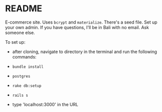# README

E-commerce site. Uses `bcrypt` and `materialize`. There's a seed file. Set up your own admin. If you have questions, I'll be in Bali with no email. Ask someone else.

To set up:
* after cloning, navigate to directory in the terminal and run the following commands:

* `bundle install`

* `postgres`

* `rake db:setup`

* `rails s`

* type 'localhost:3000' in the URL

